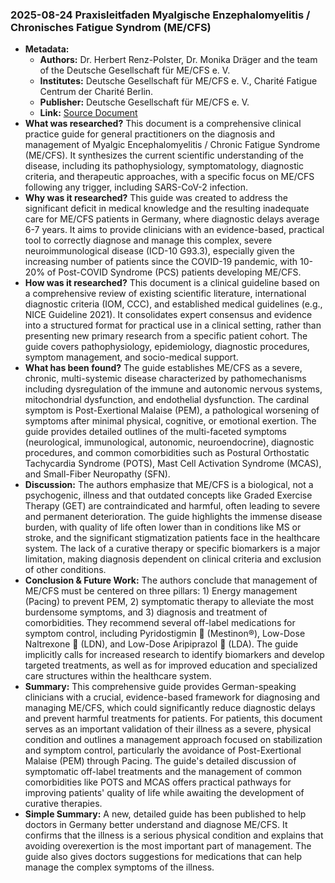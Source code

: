 ### 2025-08-24 Praxisleitfaden Myalgische Enzephalomyelitis / Chronisches Fatigue Syndrom (ME/CFS)
- **Metadata:**
    - **Authors:** Dr. Herbert Renz-Polster, Dr. Monika Dräger and the team of the Deutsche Gesellschaft für ME/CFS e. V.
    - **Institutes:** Deutsche Gesellschaft für ME/CFS e. V., Charité Fatigue Centrum der Charité Berlin.
    - **Publisher:** Deutsche Gesellschaft für ME/CFS e. V.
    - **Link:** [Source Document](https://praxisleitfaden.mecfs.de/mecfs)
- **What was researched?**
This document is a comprehensive clinical practice guide for general practitioners on the diagnosis and management of Myalgic Encephalomyelitis / Chronic Fatigue Syndrome (ME/CFS). It synthesizes the current scientific understanding of the disease, including its pathophysiology, symptomatology, diagnostic criteria, and therapeutic approaches, with a specific focus on ME/CFS following any trigger, including SARS-CoV-2 infection.
- **Why was it researched?**
This guide was created to address the significant deficit in medical knowledge and the resulting inadequate care for ME/CFS patients in Germany, where diagnostic delays average 6-7 years. It aims to provide clinicians with an evidence-based, practical tool to correctly diagnose and manage this complex, severe neuroimmunological disease (ICD-10 G93.3), especially given the increasing number of patients since the COVID-19 pandemic, with 10-20% of Post-COVID Syndrome (PCS) patients developing ME/CFS.
- **How was it researched?**
This document is a clinical guideline based on a comprehensive review of existing scientific literature, international diagnostic criteria (IOM, CCC), and established medical guidelines (e.g., NICE Guideline 2021). It consolidates expert consensus and evidence into a structured format for practical use in a clinical setting, rather than presenting new primary research from a specific patient cohort. The guide covers pathophysiology, epidemiology, diagnostic procedures, symptom management, and socio-medical support.
- **What has been found?**
The guide establishes ME/CFS as a severe, chronic, multi-systemic disease characterized by pathomechanisms including dysregulation of the immune and autonomic nervous systems, mitochondrial dysfunction, and endothelial dysfunction. The cardinal symptom is Post-Exertional Malaise (PEM), a pathological worsening of symptoms after minimal physical, cognitive, or emotional exertion. The guide provides detailed outlines of the multi-faceted symptoms (neurological, immunological, autonomic, neuroendocrine), diagnostic procedures, and common comorbidities such as Postural Orthostatic Tachycardia Syndrome (POTS), Mast Cell Activation Syndrome (MCAS), and Small-Fiber Neuropathy (SFN).
- **Discussion:**
The authors emphasize that ME/CFS is a biological, not a psychogenic, illness and that outdated concepts like Graded Exercise Therapy (GET) are contraindicated and harmful, often leading to severe and permanent deterioration. The guide highlights the immense disease burden, with quality of life often lower than in conditions like MS or stroke, and the significant stigmatization patients face in the healthcare system. The lack of a curative therapy or specific biomarkers is a major limitation, making diagnosis dependent on clinical criteria and exclusion of other conditions.
- **Conclusion & Future Work:**
The authors conclude that management of ME/CFS must be centered on three pillars: 1) Energy management (Pacing) to prevent PEM, 2) symptomatic therapy to alleviate the most burdensome symptoms, and 3) diagnosis and treatment of comorbidities. They recommend several off-label medications for symptom control, including Pyridostigmin 💊 (Mestinon®), Low-Dose Naltrexone 💊 (LDN), and Low-Dose Aripiprazol 💊 (LDA). The guide implicitly calls for increased research to identify biomarkers and develop targeted treatments, as well as for improved education and specialized care structures within the healthcare system.
- **Summary:**
This comprehensive guide provides German-speaking clinicians with a crucial, evidence-based framework for diagnosing and managing ME/CFS, which could significantly reduce diagnostic delays and prevent harmful treatments for patients. For patients, this document serves as an important validation of their illness as a severe, physical condition and outlines a management approach focused on stabilization and symptom control, particularly the avoidance of Post-Exertional Malaise (PEM) through Pacing. The guide's detailed discussion of symptomatic off-label treatments and the management of common comorbidities like POTS and MCAS offers practical pathways for improving patients' quality of life while awaiting the development of curative therapies.
- **Simple Summary:**
A new, detailed guide has been published to help doctors in Germany better understand and diagnose ME/CFS. It confirms that the illness is a serious physical condition and explains that avoiding overexertion is the most important part of management. The guide also gives doctors suggestions for medications that can help manage the complex symptoms of the illness.